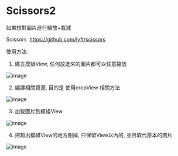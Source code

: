 # Scissors2
如果想對圖片進行縮放+裁減

Scissors  https://github.com/lyft/scissors

使用方法:

1. 建立模組View, 任何放進來的圖片都可以任意縮放
  
![image](http://i.imgur.com/KkrDTjD.png)

2. 編譯相關資源, 目的是 使用cropView 相關方法
  
![image](http://i.imgur.com/JE9mMQK.png)
   
3. 加載圖片到模組View
  
![image](http://i.imgur.com/xcbJSJe.png)
   
4. 把超出模組View的地方刪掉, 只保留View以內的, 並且取代原本的圖片
  
![image](http://i.imgur.com/gXpbDCS.png)

